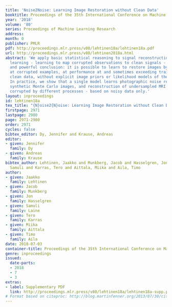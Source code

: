 ```yaml
---
title: 'Noise2Noise: Learning Image Restoration without Clean Data'
booktitle: Proceedings of the 35th International Conference on Machine Learning
year: '2018'
volume: '80'
series: Proceedings of Machine Learning Research
address: 
month: 0
publisher: PMLR
pdf: http://proceedings.mlr.press/v80/lehtinen18a/lehtinen18a.pdf
url: http://proceedings.mlr.press/v80/lehtinen2018a.html
abstract: 'We apply basic statistical reasoning to signal reconstruction by machine
  learning - learning to map corrupted observations to clean signals - with a simple
  and powerful conclusion: it is possible to learn to restore images by only looking
  at corrupted examples, at performance at and sometimes exceeding training using
  clean data, without explicit image priors or likelihood models of the corruption.
  In practice, we show that a single model learns photographic noise removal, denoising
  synthetic Monte Carlo images, and reconstruction of undersampled MRI scans - all
  corrupted by different processes - based on noisy data only.'
layout: inproceedings
id: lehtinen18a
tex_title: "{N}oise2{N}oise: Learning Image Restoration without Clean Data"
firstpage: 2971
lastpage: 2980
page: 2971-2980
order: 2971
cycles: false
bibtex_editor: Dy, Jennifer and Krause, Andreas
editor:
- given: Jennifer
  family: Dy
- given: Andreas
  family: Krause
bibtex_author: Lehtinen, Jaakko and Munkberg, Jacob and Hasselgren, Jon and Laine,
  Samuli and Karras, Tero and Aittala, Miika and Aila, Timo
author:
- given: Jaakko
  family: Lehtinen
- given: Jacob
  family: Munkberg
- given: Jon
  family: Hasselgren
- given: Samuli
  family: Laine
- given: Tero
  family: Karras
- given: Miika
  family: Aittala
- given: Timo
  family: Aila
date: 2018-07-03
container-title: Proceedings of the 35th International Conference on Machine Learning
genre: inproceedings
issued:
  date-parts:
  - 2018
  - 7
  - 3
extras:
- label: Supplementary PDF
  link: http://proceedings.mlr.press/v80/lehtinen18a/lehtinen18a-supp.pdf
# Format based on citeproc: http://blog.martinfenner.org/2013/07/30/citeproc-yaml-for-bibliographies/
---
```

